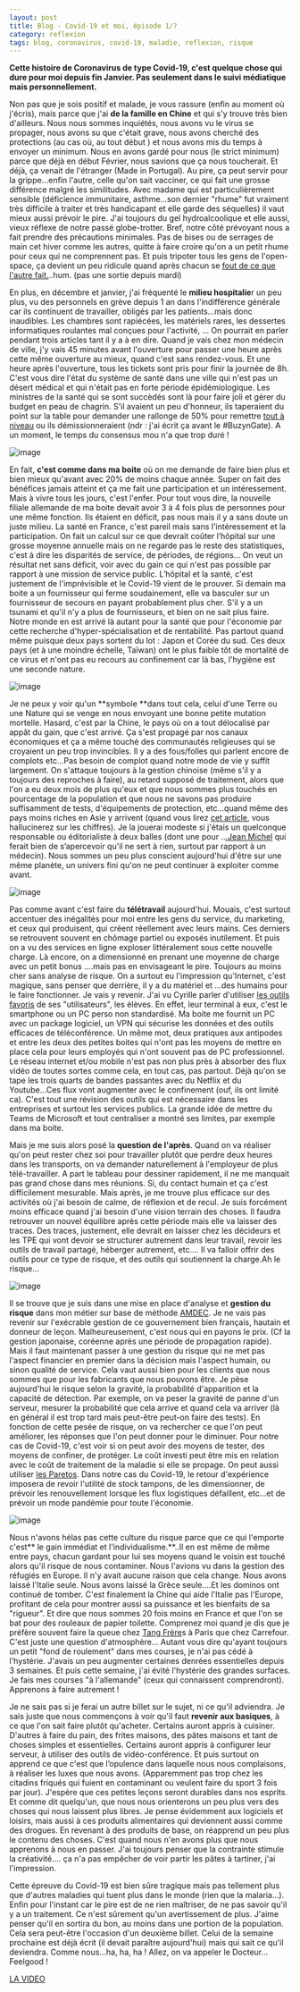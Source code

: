 ```yaml
---
layout: post
title: Blog - Covid-19 et moi, épisode 1/?
category: reflexion
tags: blog, coronavirus, covid-19, maladie, reflexion, risque
---
```


**Cette histoire de Coronavirus de type Covid-19, c'est quelque chose qui dure pour moi depuis fin Janvier. Pas seulement dans le suivi médiatique mais personnellement.**

Non pas que je sois positif et malade, je vous rassure (enfin au moment où j'écris), mais parce que j'ai **de la famille en Chine** et qui s'y trouve très bien d'ailleurs. Nous nous sommes inquiétés, nous avons vu le virus se propager, nous avons su que c'était grave, nous avons cherché des protections (au cas où, au tout début ) et nous avons mis du temps à envoyer un minimum. Nous en avons gardé pour nous (le strict minimum) parce que déjà en début Février, nous savions que ça nous toucherait. Et déjà, ça venait de l'étranger (Made in Portugal). Au pire, ça peut servir pour la grippe...enfin l'autre, celle qu'on sait vacciner, ce qui fait une grosse différence malgré les similitudes. Avec madame qui est particulièrement sensible (déficience immunitaire, asthme...son dernier "rhume" fut vraiment très difficile à traiter et très handicapant et elle garde des séquelles) il vaut mieux aussi prévoir le pire. J'ai toujours du gel hydroalcoolique et elle aussi, vieux réflexe de notre passé globe-trotter. Bref, notre côté prévoyant nous a fait prendre des précautions minimales. Pas de bises ou de serrages de main cet hiver comme les autres, quitte à faire croire qu'on a un petit rhume pour ceux qui ne comprennent pas. Et puis tripoter tous les gens de l'open-space, ça devient un peu ridicule quand après chacun se <a href="https://cheziceman.wordpress.com/2018/05/19/blog-la-vie-en-flex-office/">fout de ce que l'autre fait.</a>..hum. (pas une sortie depuis mardi)

En plus, en décembre et janvier, j'ai fréquenté le **milieu hospitalie**r un peu plus, vu des personnels en grève depuis 1 an dans l'indifférence générale car ils continuent de travailler, obligés par les patients...mais donc inaudibles. Les chambres sont rapiécées, les matériels rares, les dessertes informatiques roulantes mal conçues pour l'activité, ... On pourrait en parler pendant trois articles tant il y a à en dire. Quand je vais chez mon médecin de ville, j'y vais 45 minutes avant l'ouverture pour passer une heure après cette même ouverture au mieux, quand c'est sans rendez-vous. Et une heure après l'ouverture, tous les tickets sont pris pour finir la journée de 8h. C'est vous dire l'état du système de santé dans une ville qui n'est pas un désert médical et qui n'était pas en forte période épidémiologique. Les ministres de la santé qui se sont succèdés sont là pour faire joli et gérer du budget en peau de chagrin. S'il avaient un peu d'honneur, ils taperaient du point sur la table pour demander une rallonge de 50% pour remettre <a href="https://data.oecd.org/fr/healtheqt/lits-d-hopitaux.htm">tout à niveau</a> ou ils démissionneraient (ndr : j'ai écrit ça avant le #BuzynGate). A un moment, le temps du consensus mou n'a que trop duré !

![image](https://cheziceman.files.wordpress.com/2020/03/urgencesgreve.jpg)

En fait, **c'est comme dans ma boite** où on me demande de faire bien plus et bien mieux qu'avant avec 20% de moins chaque année. Super on fait des bénéfices jamais atteint et ça me fait une participation et un intéressement. Mais à vivre tous les jours, c'est l'enfer. Pour tout vous dire, la nouvelle filiale allemande de ma boite devait avoir 3 à 4 fois plus de personnes pour une même fonction. Ils étaient en déficit, pas nous mais il y a sans doute un juste milieu. La santé en France, c'est pareil mais sans l'intéressement et la participation. On fait un calcul sur ce que devrait coûter l’hôpital sur une grosse moyenne annuelle mais on ne regarde pas le reste des statistiques, c'est à dire les disparités de service, de périodes, de régions... On veut un résultat net sans déficit, voir avec du gain ce qui n'est pas possible par rapport à une mission de service public. L’hôpital et la santé, c'est justement de l'imprévisible et le Covid-19 vient de le prouver. Si demain ma boite a un fournisseur qui ferme soudainement, elle va basculer sur un fournisseur de secours en payant probablement plus cher. S'il y a un tsunami et qu'il n'y a plus de fournisseurs, et bien on ne sait plus faire. Notre monde en est arrivé là autant pour la santé que pour l'économie par cette recherche d'hyper-spécialisation et de rentabilité. Pas partout quand même puisque deux pays sortent du lot : Japon et Corée du sud. Ces deux pays (et à une moindre échelle, Taïwan) ont le plus faible tôt de mortalité de ce virus et n'ont pas eu recours au confinement car là bas, l'hygiène est une seconde nature.

![image](https://cheziceman.files.wordpress.com/2020/03/screenshot_2020-03-17-03-28-35-529_com1134038481.png)

Je ne peux y voir qu'un **symbole **dans tout cela, celui d'une Terre ou une Nature qui se venge en nous envoyant une bonne petite mutation mortelle. Hasard, c'est par la Chine, le pays où on a tout délocalisé par appât du gain, que c'est arrivé. Ça s'est propagé par nos canaux économiques et ça a même touché des communautés religieuses qui se croyaient un peu trop invincibles. Il y a des fous/folles qui parlent encore de complots etc...Pas besoin de complot quand notre mode de vie y suffit largement. On s'attaque toujours à la gestion chinoise (même s'il y a toujours des reproches à faire), au retard supposé de traitement, alors que l'on a eu deux mois de plus qu'eux et que nous sommes plus touchés en pourcentage de la population et que nous ne savons pas produire suffisamment de tests, d'équipements de protection, etc...quand même des pays moins riches en Asie y arrivent (quand vous lirez <a href="https://fr.vietnamplus.vn/le-vietnam-recoit-de-letranger-des-commandes-de-kits-de-depistage-du-coronavirus/134826.vnp">cet article</a>, vous hallucinerez sur les chiffres). Je la jouerai modeste si j'étais un quelconque responsable ou éditorialiste à deux balles (dont une pour ..<a href="https://twitter.com/i/status/1239151107793915905">.Jean Michel</a> qui ferait bien de s’apercevoir qu'il ne sert à rien, surtout par rapport à un médecin). Nous sommes un peu plus conscient aujourd'hui d'être sur une même planète, un univers fini qu'on ne peut continuer à exploiter comme avant. 

![image](https://upload.wikimedia.org/wikipedia/commons/thumb/5/5c/Leonardo_da_Vinci%2C_Salvator_Mundi%2C_c.1500%2C_oil_on_walnut%2C_45.4_×_65.6_cm.jpg/489px-Leonardo_da_Vinci%2C_Salvator_Mundi%2C_c.1500%2C_oil_on_walnut%2C_45.4_×_65.6_cm.jpg)

Pas comme avant c'est faire du **télétravail** aujourd'hui. Mouais, c'est surtout accentuer des inégalités pour moi entre les gens du service, du marketing, et ceux qui produisent, qui créent réellement avec leurs mains. Ces derniers se retrouvent souvent en chômage partiel ou exposés inutilement. Et puis on a vu des services en ligne exploser littéralement sous cette nouvelle charge. Là encore, on a dimensionné en prenant une moyenne de charge avec un petit bonus ....mais pas en envisageant le pire. Toujours au moins cher sans analyse de risque. On a surtout eu l'impression qu'Internet, c'est magique, sans penser que derrière, il y a du matériel et ...des humains pour le faire fonctionner. Je vais y revenir. J'ai vu Cyrille parler d'utiliser <a href="https://cyrille-borne.com/drole-depoque/">les outils favoris</a> de ses "utilisateurs", les élèves. En effet, leur terminal à eux, c'est le smartphone ou un PC perso non standardisé. Ma boite me fournit un PC avec un package logiciel, un VPN qui sécurise les données et des outils efficaces de téléconférence. Un même mot, deux pratiques aux antipodes et entre les deux des petites boites qui n'ont pas les moyens de mettre en place cela pour leurs employés qui n'ont souvent pas de PC professionnel. Le réseau internet et/ou mobile n'est pas non plus près à absorber des flux vidéo de toutes sortes comme cela, en tout cas, pas partout. Déjà qu'on se tape les trois quarts de bandes passantes avec du Netflix et du Youtube...Ces flux vont augmenter avec le confinement (ouf, ils ont limité ca). C'est tout une révision des outils qui est nécessaire dans les entreprises et surtout les services publics. La grande idée de mettre du Teams de Microsoft et tout centraliser a montré ses limites, par exemple dans ma boite. 

Mais je me suis alors posé la **question de l'après**. Quand on va réaliser qu'on peut rester chez soi pour travailler plutôt que perdre deux heures dans les transports, on va demander naturellement à l'employeur de plus télé-travailler. A part le tableau pour dessiner rapidement, il ne me manquait pas grand chose dans mes réunions. Si, du contact humain et ça c'est difficilement mesurable. Mais après, je me trouve plus efficace sur des activités où j'ai besoin de calme, de réflexion et de recul. Je suis forcément moins efficace quand j'ai besoin d'une vision terrain des choses. Il faudra retrouver un nouvel équilibre après cette période mais elle va laisser des traces. Des traces, justement, elle devrait en laisser chez les décideurs et les TPE qui vont devoir se structurer autrement dans leur travail, revoir les outils de travail partagé, héberger autrement, etc.... Il va falloir offrir des outils pour ce type de risque, et des outils qui soutiennent la charge.Ah le risque...

![image](https://cheziceman.files.wordpress.com/2020/03/coronaprojection.jpeg)

Il se trouve que je suis dans une mise en place d'analyse et **gestion du risque** dans mon métier sur base de méthode <a href="https://fr.wikipedia.org/wiki/Analyse_des_modes_de_défaillance,_de_leurs_effets_et_de_leur_criticité">AMDEC</a>. Je ne vais pas revenir sur l'exécrable gestion de ce gouvernement bien français, hautain et donneur de leçon. Malheureusement, c'est nous qui en payons le prix. (Cf la gestion japonaise, coréenne après une période de propagation rapide). Mais il faut maintenant passer à une gestion du risque qui ne met pas l'aspect financier en premier dans la décision mais l'aspect humain, ou sinon qualité de service. Cela vaut aussi bien pour les clients que nous sommes que pour les fabricants que nous pouvons être. Je pèse aujourd'hui le risque selon la gravité, la probabilité d'apparition et la capacité de détection. Par exemple, on va peser la gravité de panne d'un serveur, mesurer la probabilité que cela arrive et quand cela va arriver (là en général il est trop tard mais peut-être peut-on faire des tests). En fonction de cette pesée de risque, on va rechercher ce que l'on peut améliorer, les réponses que l'on peut donner pour le diminuer. Pour notre cas de Covid-19, c'est voir si on peut avoir des moyens de tester, des moyens de confiner, de protéger. Le coût investi peut être mis en relation avec le coût de traitement de la maladie si elle se propage. On peut aussi utiliser <a href="https://fr.wikipedia.org/wiki/Diagramme_de_Pareto">les Paretos</a>. Dans notre cas du Covid-19, le retour d'expérience imposera de revoir l'utilité de stock tampons, de les dimensionner, de prévoir les renouvellement lorsque les flux logistiques défaillent, etc...et de prévoir un mode pandémie pour toute l'économie.

![image](https://cheziceman.files.wordpress.com/2020/03/coronacoree.jpeg)

Nous n'avons hélas pas cette culture du risque parce que ce qui l'emporte c'est** le gain immédiat et l'individualisme.**..Il en est même de même entre pays, chacun gardant pour lui ses moyens quand le voisin est touché alors qu'il risque de nous contaminer. Nous l'avions vu dans la gestion des réfugiés en Europe. Il n'y avait aucune raison que cela change. Nous avons laissé l'Italie seule. Nous avons laissé la Grèce seule....Et les dominos ont continué de tomber. C'est finalement la Chine qui aide l'Italie pas l'Europe, profitant de cela pour montrer aussi sa puissance et les bienfaits de sa "rigueur". Et dire que nous sommes 20 fois moins en France et que l'on se bat pour des rouleaux de papier toilette. Comprenez moi quand je dis que je préfère souvent faire la queue chez <a href="https://fr.m.wikipedia.org/wiki/Tang_Fr%C3%A8res">Tang Frère</a>s à Paris que chez Carrefour. C'est juste une question d'atmosphère... Autant vous dire qu'ayant toujours un petit "fond de roulement" dans mes courses, je n'ai pas cédé à l'hystérie. J'avais un peu augmenter certaines denrées essentielles depuis 3 semaines. Et puis cette semaine, j'ai évité l'hystérie des grandes surfaces. Je fais mes courses "à l'allemande" (ceux qui connaissent comprendront). Apprenons à faire autrement !

Je ne sais pas si je ferai un autre billet sur le sujet, ni ce qu'il adviendra. Je sais juste que nous commençons à voir qu'il faut **revenir aux basiques**, à ce que l'on sait faire plutôt qu'acheter. Certains auront appris à cuisiner. D'autres à faire du pain, des frites maisons, des pâtes maisons et tant de choses simples et essentielles. Certains auront appris à configurer leur serveur, à utiliser des outils de vidéo-conférence. Et puis surtout on apprend ce que c'est que l’opulence dans laquelle nous nous complaisons, à réaliser les luxes que nous avons. (Apparemment pas trop chez les citadins friqués qui fuient en contaminant ou veulent faire du sport 3 fois par jour). J'espère que ces petites leçons seront durables dans nos esprits. Et comme dit quelqu'un, que nous nous orienterons un peu plus vers des choses qui nous laissent plus libres. Je pense évidemment aux logiciels et loisirs, mais aussi à ces produits alimentaires qui deviennent aussi comme des drogues. En revenant à des produits de base, on réapprend un peu plus le contenu des choses. C'est quand nous n'en avons plus que nous apprenons à nous en passer. J'ai toujours penser que la contrainte stimule la créativité.... ça n'a pas empêcher de voir partir les pâtes à tartiner, j'ai l'impression. 

Cette épreuve du Covid-19 est bien sûre tragique mais pas tellement plus que d'autres maladies qui tuent plus dans le monde (rien que la malaria...). Enfin pour l'instant car le pire est de ne rien maîtriser, de ne pas savoir qu'il y a un traitement. Ce n'est sûrement qu'un avertissement de plus. J'aime penser qu'il en sortira du bon, au moins dans une portion de la population. Cela sera peut-être l'occasion d'un deuxième billet. Celui de la semaine prochaine est déjà écrit (il devait paraître aujourd'hui) mais qui sait ce qu'il deviendra. Comme nous...ha, ha, ha ! Allez, on va appeler le Docteur... Feelgood !

[LA VIDEO](https://www.youtube.com/watch?v=trGX3ET3jTQ)
